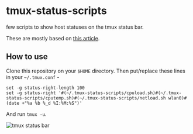 tmux-status-scripts
===

few scripts to show host statuses on the tmux status bar.

These are mostly based on [this article](https://github.com/nakkaya/nakkaya.com/blob/03697cccf3d6fa9dda8db6dbf9764443d2431292/resources/posts/2014-01-05-tmux-configuration.org).

How to use
---

Clone this repository on your `$HOME` directory. Then put/replace these lines in
your `~/.tmux.conf` -

    set -g status-right-length 100
    set -g status-right '#(~/.tmux-status-scripts/cpuload.sh)#(~/.tmux-status-scripts/cputemp.sh)#(~/.tmux-status-scripts/netload.sh wlan0)#(date +"%a %b %_d %I:%M:%S")'

And run `tmux -u`.

![tmux status bar](http://i.imgur.com/BCUujiF.png)
